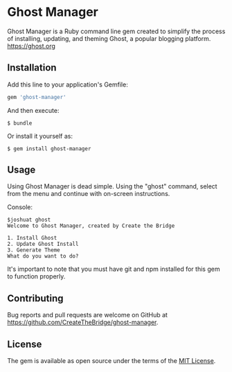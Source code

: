 # Ghost Manager

Ghost Manager is a Ruby command line gem created to simplify the process of installing, updating, and theming Ghost, a popular blogging platform. https://ghost.org

## Installation

Add this line to your application's Gemfile:

```ruby
gem 'ghost-manager'
```

And then execute:

    $ bundle

Or install it yourself as:

    $ gem install ghost-manager

## Usage

Using Ghost Manager is dead simple. Using the "ghost" command, select from the menu and continue with on-screen instructions.

Console:
```
$joshuat ghost
Welcome to Ghost Manager, created by Create the Bridge

1. Install Ghost
2. Update Ghost Install
3. Generate Theme
What do you want to do?
```

It's important to note that you must have git and npm installed for this gem to function properly.

## Contributing

Bug reports and pull requests are welcome on GitHub at https://github.com/CreateTheBridge/ghost-manager.


## License

The gem is available as open source under the terms of the [MIT License](http://opensource.org/licenses/MIT).
